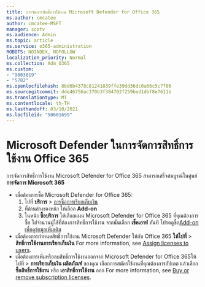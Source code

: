 ```yaml
---
title: การจัดการสิทธิ์การใช้งาน Microsoft Defender for Office 365
ms.author: cmcatee
author: cmcatee-MSFT
manager: scotv
ms.audience: Admin
ms.topic: article
ms.service: o365-administration
ROBOTS: NOINDEX, NOFOLLOW
localization_priority: Normal
ms.collection: Adm_O365
ms.custom:
- "9003019"
- "5782"
ms.openlocfilehash: 8bd6b4378c81241839ffe39dd36dc0a66c5c7f06
ms.sourcegitcommit: dde46756ac370b3f384702f259bed1dbf8e7611b
ms.translationtype: MT
ms.contentlocale: th-TH
ms.lasthandoff: 03/10/2021
ms.locfileid: "50601699"
---
```

# <a name="microsoft-defender-for-office-365-license-management"></a>Microsoft Defender ในการจัดการสิทธิ์การใช้งาน Office 365

การจัดการสิทธิ์การใช้งาน Microsoft Defender for Office 365 สามารถเสร็จสมบูรณ์ในศูนย์ **การจัดการ Microsoft 365**

- เมื่อต้องการซื้อ Microsoft Defender for Office 365:
    1. ไปที่ **บริการ**  >  [การซื้อการเรียกเก็บเงิน](https://go.microsoft.com/fwlink/p/?linkid=868433)
    2. ที่ด้านล่างของหน้า ให้เลือก **Add-on**
    3. ในหน้า **ซื้อบริการ** ให้เลือกแผน Microsoft Defender for Office 365 ที่คุณต้องการซื้อ ใส่จํานวนผู้ใช้ที่ต้องการสิทธิ์การใช้งาน จากนั้นเลือก **เช็คเอาท์** ทันที โปรดดูซื้อ[Add-on เพื่อดูข้อมูลเพิ่มเติม](https://docs.microsoft.com/microsoft-365/commerce/buy-or-edit-an-add-on)
- เมื่อต้องการกําหนดสิทธิ์การใช้งาน Microsoft Defender ให้กับ Office 365 **ให้ไปที่**  >  **สิทธิ์การใช้งานการเรียกเก็บเงิน** For more information, see [Assign licenses to users](https://docs.microsoft.com/microsoft-365/admin/manage/assign-licenses-to-users).
- เมื่อต้องการเพิ่มหรือลบสิทธิ์การใช้งานออกจาก Microsoft Defender for Office 365ให้ไปที่  >  **การเรียกเก็บเงิน ผลิตภัณฑ์** ของคุณ เลือกการสมัครใช้งานที่คุณต้องการอัปเดต แล้วเลือก **ซื้อสิทธิ์การใช้งาน** หรือ **เอาสิทธิ์การใช้งาน** ออก For more information, see [Buy or remove subscription licenses](https://docs.microsoft.com/microsoft-365/commerce/licenses/buy-licenses).